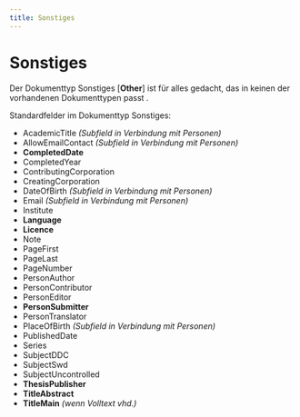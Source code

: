 ```yaml
---
title: Sonstiges
---
```


# Sonstiges

Der Dokumenttyp Sonstiges [**Other**] ist für alles gedacht, das in keinen der vorhandenen
Dokumenttypen passt .

Standardfelder im Dokumenttyp Sonstiges:

* AcademicTitle *(Subfield in Verbindung mit Personen)*
* AllowEmailContact *(Subfield in Verbindung mit Personen)*
* **CompletedDate**
* CompletedYear
* ContributingCorporation
* CreatingCorporation
* DateOfBirth *(Subfield in Verbindung mit Personen)*
* Email *(Subfield in Verbindung mit Personen)*
* Institute
* **Language**
* **Licence**
* Note
* PageFirst
* PageLast
* PageNumber
* PersonAuthor
* PersonContributor
* PersonEditor
* **PersonSubmitter**
* PersonTranslator
* PlaceOfBirth *(Subfield in Verbindung mit Personen)*
* PublishedDate
* Series
* SubjectDDC
* SubjectSwd
* SubjectUncontrolled
* **ThesisPublisher**
* **TitleAbstract**
* **TitleMain** *(wenn Volltext vhd.)*
